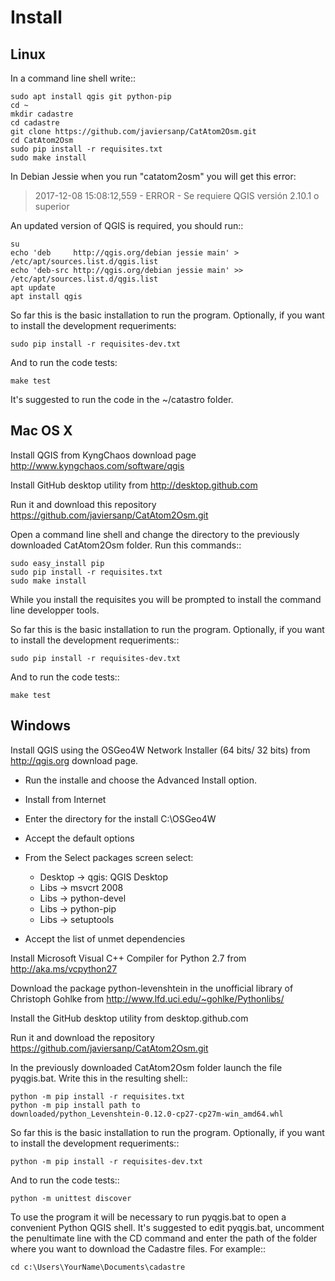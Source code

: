 Install
=======

Linux
-----

In a command line shell write:: 

    sudo apt install qgis git python-pip
    cd ~
    mkdir cadastre
    cd cadastre
    git clone https://github.com/javiersanp/CatAtom2Osm.git
    cd CatAtom2Osm
    sudo pip install -r requisites.txt
    sudo make install

In Debian Jessie when you run "catatom2osm" you will get this error:
>2017-12-08 15:08:12,559 - ERROR - Se requiere QGIS versión 2.10.1 o superior

An updated version of QGIS is required, you should run::

    su
    echo 'deb     http://qgis.org/debian jessie main' > /etc/apt/sources.list.d/qgis.list
    echo 'deb-src http://qgis.org/debian jessie main' >> /etc/apt/sources.list.d/qgis.list
    apt update
    apt install qgis

So far this is the basic installation to run the program. 
Optionally, if you want to install the development requeriments:

    sudo pip install -r requisites-dev.txt
    
And to run the code tests:

    make test

It's suggested to run the code in the ~/catastro folder.

Mac OS X
--------

Install QGIS from KyngChaos download page 
http://www.kyngchaos.com/software/qgis

Install GitHub desktop utility from
http://desktop.github.com

Run it and download this repository 
https://github.com/javiersanp/CatAtom2Osm.git

Open a command line shell and change the directory to the previously
downloaded CatAtom2Osm folder. Run this commands::

    sudo easy_install pip
    sudo pip install -r requisites.txt
    sudo make install

While you install the requisites you will be prompted to install the command
line developper tools.

So far this is the basic installation to run the program. 
Optionally, if you want to install the development requeriments::

    sudo pip install -r requisites-dev.txt
    
And to run the code tests::

    make test

Windows
-------

Install QGIS using the OSGeo4W Network Installer (64 bits/ 32 bits) from
http://qgis.org download page.

* Run the installe and choose the Advanced Install option.
* Install from Internet
* Enter the directory for the install C:\OSGeo4W
* Accept the default options
* From the Select packages screen select:

  * Desktop -> qgis: QGIS Desktop
  * Libs -> msvcrt 2008
  * Libs -> python-devel
  * Libs -> python-pip
  * Libs -> setuptools

* Accept the list of unmet dependencies

Install Microsoft Visual C++ Compiler for Python 2.7 from 
http://aka.ms/vcpython27

Download the package python-levenshtein in the unofficial library of 
Christoph Gohlke from http://www.lfd.uci.edu/~gohlke/Pythonlibs/

Install the GitHub desktop utility from desktop.github.com

Run it and download the repository https://github.com/javiersanp/CatAtom2Osm.git

In the previously downloaded CatAtom2Osm folder launch the file pyqgis.bat. 
Write this in the resulting shell::

    python -m pip install -r requisites.txt
    python -m pip install path to downloaded/python_Levenshtein‑0.12.0‑cp27‑cp27m‑win_amd64.whl

So far this is the basic installation to run the program. 
Optionally, if you want to install the development requeriments::

    python -m pip install -r requisites-dev.txt
    
And to run the code tests::

    python -m unittest discover

To use the program it will be necessary to run pyqgis.bat to open a convenient 
Python QGIS shell. It's suggested to edit pyqgis.bat, uncomment the penultimate
line with the CD command and enter the path of the folder where you want to 
download the Cadastre files. For example::

    cd c:\Users\YourName\Documents\cadastre
